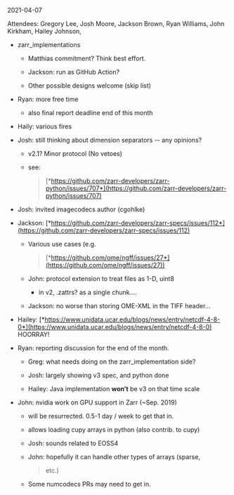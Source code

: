 <span id="anchor-23"></span>2021-04-07

Attendees: Gregory Lee, Josh Moore, Jackson Brown, Ryan Williams, John
Kirkham, Hailey Johnson,

-   zarr_implementations

    -   Matthias commitment? Think best effort.

    -   Jackson: run as GitHub Action?

    -   Other possible designs welcome (skip list)

-   Ryan: more free time

    -   also final report deadline end of this month

-   Haily: various fires

-   Josh: still thinking about dimension separators -- any opinions?

    -   v2.1? Minor protocol (No vetoes)

    -   see:
        > [*https://github.com/zarr-developers/zarr-python/issues/707*](https://github.com/zarr-developers/zarr-python/issues/707)

-   Josh: invited imagecodecs author (cgohlke)

-   Jackson:
    [*https://github.com/zarr-developers/zarr-specs/issues/112*](https://github.com/zarr-developers/zarr-specs/issues/112)

    -   Various use cases (e.g.
        > [*https://github.com/ome/ngff/issues/27*](https://github.com/ome/ngff/issues/27))

    -   John: protocol extension to treat files as 1-D, uint8

        -   in v2, .zattrs? as a single chunk….

    -   Jackson: no worse than storing OME-XML in the TIFF header…

-   Hailey:
    [*https://www.unidata.ucar.edu/blogs/news/entry/netcdf-4-8-0*](https://www.unidata.ucar.edu/blogs/news/entry/netcdf-4-8-0)
    HOORRAY!

-   Ryan: reporting discussion for the end of the month.

    -   Greg: what needs doing on the zarr_implementation side?

    -   Josh: largely showing v3 spec, and python done

    -   Hailey: Java implementation **won’t** be v3 on that time scale

-   John: nvidia work on GPU support in Zarr (\~Sep. 2019)

    -   will be resurrected. 0.5-1 day / week to get that in.

    -   allows loading cupy arrays in python (also contrib. to cupy)

    -   Josh: sounds related to EOSS4

    -   John: hopefully it can handle other types of arrays (sparse,
        > etc.)

    -   Some numcodecs PRs may need to get in.

